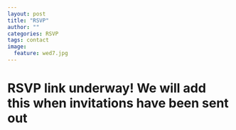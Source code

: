```yaml
---
layout: post
title: "RSVP"
author: ""
categories: RSVP
tags: contact
image:
  feature: wed7.jpg
---
```


# RSVP link underway! We will add this when invitations have been sent out
